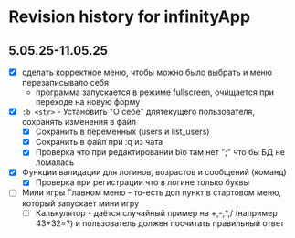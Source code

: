 # Revision history for infinityApp

## 5.05.25-11.05.25
- [x] сделать корректное меню, чтобы можно было выбрать и меню перезаписывало себя
    - программа запускается в режиме fullscreen, очищается при переходе на новую форму
- [x] `:b <str>` - Установить "О себе" длятекущего пользователя, сохранять изменения в файл
    - [x] Сохранить в переменных (users и list_users)
    - [x] Сохранить в файл при :q из чата
    - [x] Проверка что при редактировании bio там нет ";" что бы БД не ломалась
- [x] Функции валидации для логинов, возрастов и сообщений (команд)
    - [x] Проверка при регистрации что в логине только буквы
- [ ] Мини игры Главном меню - то-есть доп пункт в стартовом меню, который запускает мини игру
  - [ ] Калькулятор - даётся случайный пример на +,-,*,/ (например 43+32=?) и пользователь должен посчитать правильный ответ
